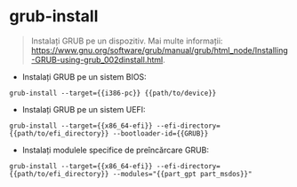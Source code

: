# grub-install

> Instalați GRUB pe un dispozitiv.
> Mai multe informații: <https://www.gnu.org/software/grub/manual/grub/html_node/Installing-GRUB-using-grub_002dinstall.html>.

- Instalați GRUB pe un sistem BIOS:

`grub-install --target={{i386-pc}} {{path/to/device}}`

- Instalați GRUB pe un sistem UEFI:

`grub-install --target={{x86_64-efi}} --efi-directory={{path/to/efi_directory}} --bootloader-id={{GRUB}}`

- Instalați modulele specifice de preîncărcare GRUB:

`grub-install --target={{x86_64-efi}} --efi-directory={{path/to/efi_directory}} --modules="{{part_gpt part_msdos}}"`
